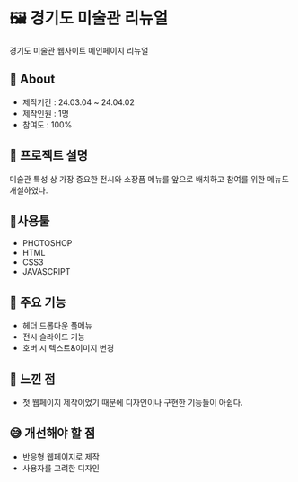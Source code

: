 # 🖼️ 경기도 미술관 리뉴얼
경기도 미술관 웹사이트 메인페이지 리뉴얼

## 🔎 About
+ 제작기간 : 24.03.04 ~ 24.04.02
+ 제작인원 : 1명
+ 참여도 : 100%

## 📝 프로젝트 설명
미술관 특성 상 가장 중요한 전시와 소장품 메뉴를 앞으로 배치하고 참여를 위한 메뉴도 개설하였다.

## 🔧사용툴 
+ PHOTOSHOP
+ HTML
+ CSS3
+ JAVASCRIPT

## 📌 주요 기능
+ 헤더 드롭다운 풀메뉴
+ 전시 슬라이드 기능
+ 호버 시 텍스트&이미지 변경

## 💬 느낀 점
+ 첫 웹페이지 제작이었기 때문에 디자인이나 구현한 기능들이 아쉽다.

## 😅 개선해야 할 점
+ 반응형 웹페이지로 제작
+ 사용자를 고려한 디자인
